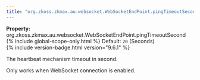 ```yaml
---
title: "org.zkoss.zkmax.au.websocket.WebSocketEndPoint.pingTimeoutSecond"
---
```


**Property:**
org.zkoss.zkmax.au.websocket.WebSocketEndPoint.pingTimeoutSecond
{% include global-scope-only.html %}
Default:  `20` (Seconds)  
{% include version-badge.html version="9.6.1" %}

The heartbeat mechanism timeout in second.

Only works when WebSocket connection is enabled.
